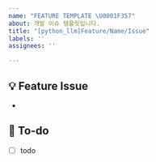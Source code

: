 ```yaml
---
name: "FEATURE TEMPLATE \U0001F357"
about: 개발 이슈 템플릿입니다.
title: "[python_llm]Feature/Name/Issue"
labels: ''
assignees: ''

---
```


## 💡 Feature Issue
<!-- 관련 이슈에 대해 설명해주세요. -->
- 
## 🌿  To-do
<!-- 해야 할 일들을 적어주세요. -->
- [ ] todo
